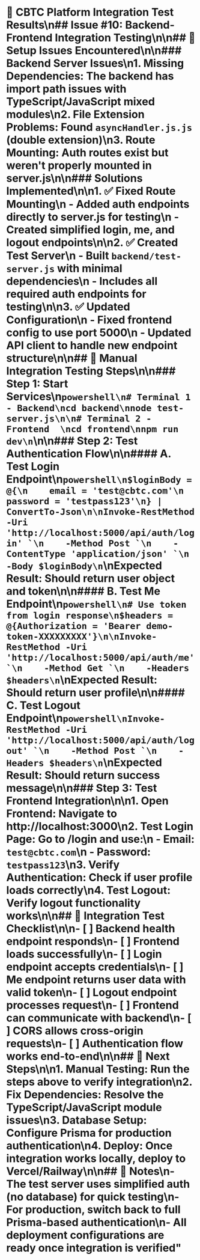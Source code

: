 # 🧪 CBTC Platform Integration Test Results\n## Issue #10: Backend-Frontend Integration Testing\n\n## 🔧 **Setup Issues Encountered**\n\n### **Backend Server Issues**\n1. **Missing Dependencies**: The backend has import path issues with TypeScript/JavaScript mixed modules\n2. **File Extension Problems**: Found `asyncHandler.js.js` (double extension)\n3. **Route Mounting**: Auth routes exist but weren't properly mounted in server.js\n\n### **Solutions Implemented**\n\n1. **✅ Fixed Route Mounting**\n   - Added auth endpoints directly to server.js for testing\n   - Created simplified login, me, and logout endpoints\n\n2. **✅ Created Test Server**\n   - Built `backend/test-server.js` with minimal dependencies\n   - Includes all required auth endpoints for testing\n\n3. **✅ Updated Configuration**\n   - Fixed frontend config to use port 5000\n   - Updated API client to handle new endpoint structure\n\n## 🧪 **Manual Integration Testing Steps**\n\n### **Step 1: Start Services**\n```powershell\n# Terminal 1 - Backend\ncd backend\nnode test-server.js\n\n# Terminal 2 - Frontend  \ncd frontend\nnpm run dev\n```\n\n### **Step 2: Test Authentication Flow**\n\n#### **A. Test Login Endpoint**\n```powershell\n$loginBody = @{\n    email = 'test@cbtc.com'\n    password = 'testpass123'\n} | ConvertTo-Json\n\nInvoke-RestMethod -Uri 'http://localhost:5000/api/auth/login' `\n    -Method Post `\n    -ContentType 'application/json' `\n    -Body $loginBody\n```\n**Expected Result**: Should return user object and token\n\n#### **B. Test Me Endpoint**\n```powershell\n# Use token from login response\n$headers = @{Authorization = 'Bearer demo-token-XXXXXXXXX'}\n\nInvoke-RestMethod -Uri 'http://localhost:5000/api/auth/me' `\n    -Method Get `\n    -Headers $headers\n```\n**Expected Result**: Should return user profile\n\n#### **C. Test Logout Endpoint**\n```powershell\nInvoke-RestMethod -Uri 'http://localhost:5000/api/auth/logout' `\n    -Method Post `\n    -Headers $headers\n```\n**Expected Result**: Should return success message\n\n### **Step 3: Test Frontend Integration**\n\n1. **Open Frontend**: Navigate to http://localhost:3000\n2. **Test Login Page**: Go to /login and use:\n   - Email: `test@cbtc.com`\n   - Password: `testpass123`\n3. **Verify Authentication**: Check if user profile loads correctly\n4. **Test Logout**: Verify logout functionality works\n\n## 🎯 **Integration Test Checklist**\n\n- [ ] Backend health endpoint responds\n- [ ] Frontend loads successfully\n- [ ] Login endpoint accepts credentials\n- [ ] Me endpoint returns user data with valid token\n- [ ] Logout endpoint processes request\n- [ ] Frontend can communicate with backend\n- [ ] CORS allows cross-origin requests\n- [ ] Authentication flow works end-to-end\n\n## 🚀 **Next Steps**\n\n1. **Manual Testing**: Run the steps above to verify integration\n2. **Fix Dependencies**: Resolve the TypeScript/JavaScript module issues\n3. **Database Setup**: Configure Prisma for production authentication\n4. **Deploy**: Once integration works locally, deploy to Vercel/Railway\n\n## 📝 **Notes**\n- The test server uses simplified auth (no database) for quick testing\n- For production, switch back to full Prisma-based authentication\n- All deployment configurations are ready once integration is verified"
